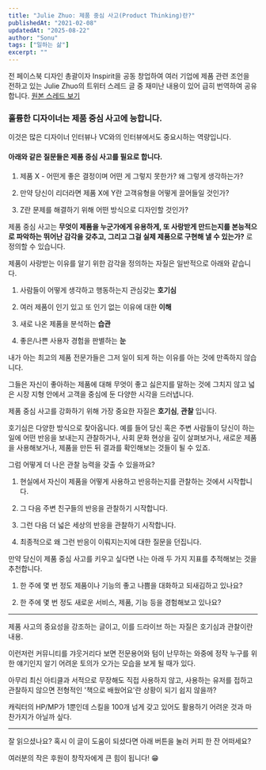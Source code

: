 ```yaml
---
title: "Julie Zhuo: 제품 중심 사고(Product Thinking)란?"
publishedAt: "2021-02-08"
updatedAt: "2025-08-22"
author: "Sonu"
tags: ["일하는 삶"]
excerpt: ""
---
```



전 페이스북 디자인 총괄이자 Inspirit을 공동 창업하여 여러 기업에 제품 관련 조언을 전하고 있는 Julie Zhuo의 트위터 스레드 글 중 재미난 내용이 있어 급히 번역하여 공유합니다.  [원본 스레드 보기](https://twitter.com/joulee/status/1357748477548089344?s=21)





### 훌륭한 디자이너는 제품 중심 사고에 능합니다.


이것은 많은 디자이너 인터뷰나 VC와의 인터뷰에서도 중요시하는 역량입니다.


#### 아래와 같은 질문들은 제품 중심 사고를 필요로 합니다.


1. 제품 X - 어떤게 좋은 결정이며 어떤 게 그렇지 못한가? 왜 그렇게 생각하는가?


2. 만약 당신이 리더라면 제품 X에 Y란 고객유형을 어떻게 끌어들일 것인가?


3. Z란 문제를 해결하기 위해 어떤 방식으로 디자인할 것인가?


제품 중심 사고는 **무엇이 제품을 누군가에게 유용하게, 또 사랑받게 만드는지를 본능적으로 파악하는 뛰어난 감각을 갖추고, 그리고 그걸 실제 제품으로 구현해 낼 수 있는가?** 로 정의할 수 있습니다.


제품이 사랑받는 이유를 알기 위한 감각을 정의하는 자질은 일반적으로 아래와 같습니다.


1. 사람들이 어떻게 생각하고 행동하는지 관심갖는 **호기심**


2. 여러 제품이 인기 있고 또 인기 없는 이유에 대한 **이해**


3. 새로 나온 제품을 분석하는 **습관**


4. 좋은/나쁜 사용자 경험을 판별하는 **눈**


내가 아는 최고의 제품 전문가들은 그저 일이 되게 하는 이유를 아는 것에 만족하지 않습니다.


그들은 자신이 좋아하는 제품에 대해 무엇이 좋고 싫은지를 말하는 것에 그치지 않고 넓은 시장 지형 안에서 고객을 중심에 둔 다양한 시각을 드러냅니다.


제품 중심 사고를 강화하기 위해 가장 중요한 자질은 **호기심**, **관찰** 입니다.


호기심은 다양한 방식으로 찾아옵니다. 예를 들어 당신 혹은 주변 사람들이 당신이 하는 일에 어떤 반응을 보내는지 관찰하거나, 사회 문화 현상을 깊이 살펴보거나, 새로운 제품을 사용해보거나, 제품을 만든 뒤 결과를 확인해보는 것들이 될 수 있죠.


그럼 어떻게 더 나은 관찰 능력을 갖출 수 있을까요?


1. 현실에서 자신이 제품을 어떻게 사용하고 반응하는지를 관찰하는 것에서 시작합니다.


2. 그 다음 주변 친구들의 반응을 관찰하기 시작합니다.


3. 그런 다음 더 넓은 세상의 반응을 관찰하기 시작합니다.


4. 최종적으로 왜 그런 반응이 이뤄지는지에 대한 질문을 던집니다.


만약 당신이 제품 중심 사고를 키우고 싶다면 나는 아래 두 가지 지표를 추적해보는 것을 추천합니다.


1. 한 주에 몇 번 정도 제품이나 기능의 좋고 나쁨을 대화하고 되새김하고 있나요?


2. 한 주에 몇 번 정도 새로운 서비스, 제품, 기능 등을 경험해보고 있나요?


-----


제품 사고의 중요성을 강조하는 글이고, 이를 드라이브 하는 자질은 호기심과 관찰이란 내용.


이런저런 커뮤니티를 갸웃거리다 보면 전문용어와 텀이 난무하는 와중에 정작 누구를 위한 얘기인지 알기 어려운 토의가 오가는 모습을 보게 될 때가 있다.


아무리 최신 아티클과 서적으로 무장해도 직접 사용하지 않고, 사용하는 유저를 접하고 관찰하지 않으면 전형적인 '책으로 배웠어요'란 상황이 되기 쉽지 않을까?


캐릭터의 HP/MP가 1뿐인데 스킬을 100개 넘게 갖고 있어도 활용하기 어려운 것과 마찬가지가 아닐까 싶다.


---


잘 읽으셨나요? 혹시 이 글이 도움이 되셨다면 아래 버튼을 눌러 커피 한 잔 어떠세요?


여러분의 작은 후원이 창작자에게 큰 힘이 됩니다! 😁

